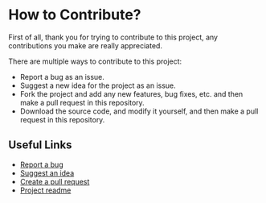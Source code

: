 # How to Contribute?
First of all, thank you for trying to contribute to this project, any contributions you make are really appreciated.

There are multiple ways to contribute to this project:
- Report a bug as an issue.
- Suggest a new idea for the project as an issue.
- Fork the project and add any new features, bug fixes, etc. and then make a pull request in this repository.
- Download the source code, and modify it yourself, and then make a pull request in this repository.

## Useful Links
- [Report a bug](https://github.com/EloyEspinosa/Weather.NET/issues/new?assignees=&labels=&template=bug_report.md&title=)
- [Suggest an idea](https://github.com/EloyEspinosa/Weather.NET/issues/new?assignees=&labels=&template=feature_request.md&title=)
- [Create a pull request](https://github.com/EloyEspinosa/Weather.NET/compare)
- [Project readme](https://github.com/EloyEspinosa/Weather.NET/blob/main/README.md)